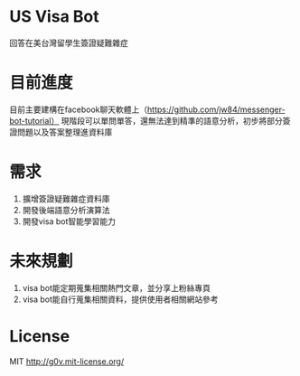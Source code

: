 US Visa Bot
==================
回答在美台灣留學生簽證疑難雜症

目前進度
========
目前主要建構在facebook聊天軟體上（https://github.com/jw84/messenger-bot-tutorial）
現階段可以單問單答，還無法達到精準的語意分析，初步將部分簽證問題以及答案整理進資料庫

需求
========
1. 擴增簽證疑難雜症資料庫
2. 開發後端語意分析演算法
3. 開發visa bot智能學習能力

未來規劃
========
1. visa bot能定期蒐集相關熱門文章，並分享上粉絲專頁
2. visa bot能自行蒐集相關資料，提供使用者相關網站參考


License
=======
MIT http://g0v.mit-license.org/